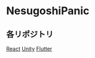 # NesugoshiPanic
## 各リポジトリ
[React](https://github.com/RiTa-23/Nesupani_React)
[Unity](https://github.com/RiTa-23/Nesupani_Unity)
[Flutter](https://github.com/AliceWonerfulWorld/NesupaniFlutter)
